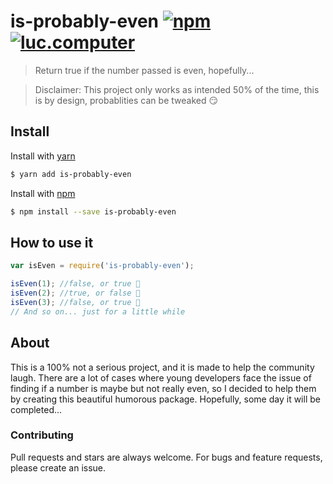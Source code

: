 # is-probably-even [![npm](https://img.shields.io/npm/v/is-probably-even)](https://www.npmjs.com/package/lucemans/is-probably-even) [![luc.computer](https://img.shields.io/badge/luc.computer-online-blue)](https://luc.computer/)
> Return true if the number passed is even, hopefully...

> Disclaimer: This project only works as intended 50% of the time, this is by design, probablities can be tweaked :smirk:

## Install
Install with [yarn](https://www.yarnpkg.com)
```sh
$ yarn add is-probably-even
```

Install with [npm](https://www.npmjs.com/)
```sh
$ npm install --save is-probably-even
```

## How to use it
```js
var isEven = require('is-probably-even');

isEven(1); //false, or true 🤷
isEven(2); //true, or false 🤷
isEven(3); //false, or true 🤷
// And so on... just for a little while
```
## About
This is a 100% not a serious project, and it is made to help the community laugh. There are a lot of cases where young developers face the issue of finding if a number is maybe but not really even, so I decided to help them by creating this beautiful humorous package. Hopefully, some day it will be completed...

### Contributing
Pull requests and stars are always welcome. For bugs and feature requests, please create an issue.
